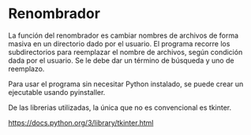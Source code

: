 # Renombrador

La función del renombrador es cambiar nombres de archivos de forma masiva en un directorio dado por el usuario.
El programa recorre los subdirectorios para reemplazar el nombre de archivos, según condición dada por el usuario.
Se le debe dar un término de búsqueda y uno de reemplazo.

Para usar el programa sin necesitar Python instalado, se puede crear un ejecutable usando pyinstaller.

De las librerias utilizadas, la única que no es convencional es tkinter.

https://docs.python.org/3/library/tkinter.html
